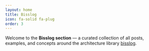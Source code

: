 ```yaml
---
layout: home
title: Bisslog
icon: fa-solid fa-plug
order: 3
---
```


Welcome to the **Bisslog section** — a curated collection of all posts, examples, and concepts around the architecture library [bisslog](https://github.com/darwinhc/bisslog-core-py).
